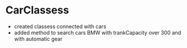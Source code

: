# CarClassess </br>
- created classess connected with cars</br>
- added method to search cars BMW with trankCapacity over 300 and with automatic gear
